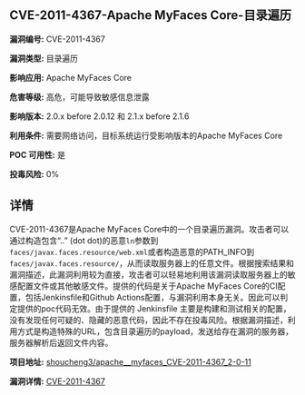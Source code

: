 ## CVE-2011-4367-Apache MyFaces Core-目录遍历

**漏洞编号:** CVE-2011-4367

**漏洞类型:** 目录遍历

**影响应用:** Apache MyFaces Core

**危害等级:** 高危，可能导致敏感信息泄露

**影响版本:** 2.0.x before 2.0.12 和 2.1.x before 2.1.6

**利用条件:** 需要网络访问，目标系统运行受影响版本的Apache MyFaces Core

**POC 可用性:** 是

**投毒风险:** 0%

## 详情

CVE-2011-4367是Apache MyFaces Core中的一个目录遍历漏洞。攻击者可以通过构造包含“..” (dot dot)的恶意`ln`参数到`faces/javax.faces.resource/web.xml`或者构造恶意的PATH_INFO到`faces/javax.faces.resource/`，从而读取服务器上的任意文件。根据搜索结果和漏洞描述，此漏洞利用较为直接，攻击者可以轻易地利用该漏洞读取服务器上的敏感配置文件或其他敏感文件。提供的代码是关于Apache MyFaces Core的CI配置，包括Jenkinsfile和Github Actions配置，与漏洞利用本身无关。因此可以判定提供的poc代码无效。由于提供的 Jenkinsfile 主要是构建和测试相关的配置，没有发现任何可疑的、隐藏的恶意代码，因此不存在投毒风险。根据漏洞描述，利用方式是构造特殊的URL，包含目录遍历的payload，发送给存在漏洞的服务器，服务器解析后返回文件内容。

**项目地址:** [shoucheng3/apache__myfaces_CVE-2011-4367_2-0-11](https://github.com/shoucheng3/apache__myfaces_CVE-2011-4367_2-0-11)

**漏洞详情:** [CVE-2011-4367](https://nvd.nist.gov/vuln/detail/CVE-2011-4367)